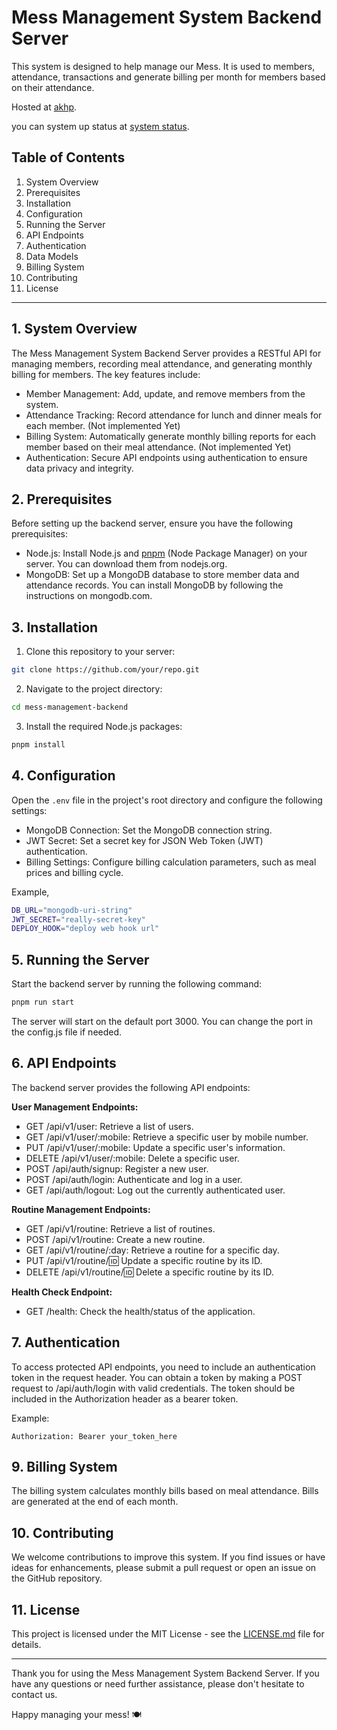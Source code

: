 # Mess Management System Backend Server

This system is designed to help manage our Mess. It is used to members, attendance, transactions and generate billing per month for members based on their attendance.

Hosted at [akhp](https://akhp.onrender.com/).

you can system up status at [system status](https://6zlj5dx9.status.cron-job.org/).

## Table of Contents

1. System Overview
2. Prerequisites
3. Installation
4. Configuration
5. Running the Server
6. API Endpoints
7. Authentication
8. Data Models
9. Billing System
10. Contributing
11. License

---

## 1. System Overview

The Mess Management System Backend Server provides a RESTful API for managing members, recording meal attendance, and generating monthly billing for members. The key features include:

- Member Management: Add, update, and remove members from the system.
- Attendance Tracking: Record attendance for lunch and dinner meals for each member. (Not implemented Yet)
- Billing System: Automatically generate monthly billing reports for each member based on their meal attendance. (Not implemented Yet)
- Authentication: Secure API endpoints using authentication to ensure data privacy and integrity.

## 2. Prerequisites

Before setting up the backend server, ensure you have the following prerequisites:

- Node.js: Install Node.js and [pnpm](https://pnpm.io) (Node Package Manager) on your server. You can download them from nodejs.org.
- MongoDB: Set up a MongoDB database to store member data and attendance records. You can install MongoDB by following the instructions on mongodb.com.

## 3. Installation

1. Clone this repository to your server:

```sh
git clone https://github.com/your/repo.git
```

2. Navigate to the project directory:

```sh
cd mess-management-backend
```

3. Install the required Node.js packages:

```sh
pnpm install
```

## 4. Configuration

Open the `.env` file in the project's root directory and configure the following settings:

- MongoDB Connection: Set the MongoDB connection string.
- JWT Secret: Set a secret key for JSON Web Token (JWT) authentication.
- Billing Settings: Configure billing calculation parameters, such as meal prices and billing cycle.

Example,

```sh
DB_URL="mongodb-uri-string"
JWT_SECRET="really-secret-key"
DEPLOY_HOOK="deploy web hook url"
```

## 5. Running the Server

Start the backend server by running the following command:

```sh
pnpm run start
```

The server will start on the default port 3000. You can change the port in the config.js file if needed.

## 6. API Endpoints

The backend server provides the following API endpoints:

**User Management Endpoints:**

- GET /api/v1/user: Retrieve a list of users.
- GET /api/v1/user/:mobile: Retrieve a specific user by mobile number.
- PUT /api/v1/user/:mobile: Update a specific user's information.
- DELETE /api/v1/user/:mobile: Delete a specific user.
- POST /api/auth/signup: Register a new user.
- POST /api/auth/login: Authenticate and log in a user.
- GET /api/auth/logout: Log out the currently authenticated user.

**Routine Management Endpoints:**

- GET /api/v1/routine: Retrieve a list of routines.
- POST /api/v1/routine: Create a new routine.
- GET /api/v1/routine/:day: Retrieve a routine for a specific day.
- PUT /api/v1/routine/:id: Update a specific routine by its ID.
- DELETE /api/v1/routine/:id: Delete a specific routine by its ID.

**Health Check Endpoint:**

- GET /health: Check the health/status of the application.

## 7. Authentication

To access protected API endpoints, you need to include an authentication token in the request header. You can obtain a token by making a POST request to /api/auth/login with valid credentials. The token should be included in the Authorization header as a bearer token.

Example:

```
Authorization: Bearer your_token_here
```

## 9. Billing System

The billing system calculates monthly bills based on meal attendance. Bills are generated at the end of each month.

## 10. Contributing

We welcome contributions to improve this system. If you find issues or have ideas for enhancements, please submit a pull request or open an issue on the GitHub repository.

## 11. License

This project is licensed under the MIT License - see the [LICENSE.md](LICENSE.md) file for details.

---

Thank you for using the Mess Management System Backend Server. If you have any questions or need further assistance, please don't hesitate to contact us.

Happy managing your mess! 🍽️
